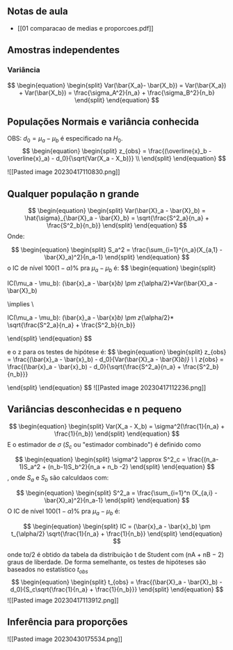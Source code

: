 ## Notas de aula
- [[01 comparacao de medias e proporcoes.pdf]]

## Amostras independentes

### Variância
$$
\begin{equation}
\begin{split}
Var(\bar{X_a}- \bar{X_b}) = Var(\bar{X_a}) + Var(\bar{X_b}) = \frac{\sigma_A^2}{n_a} + \frac{\sigma_B^2}{n_b}
\end{split}
\end{equation}
$$
## Populações Normais e variância conhecida
OBS: $d_0 = \mu_a - \mu_b$ é especificado na $H_0$.
$$
\begin{equation}
\begin{split}
z_{obs} = \frac{(\overline{x}_b - \overline{x}_a) - d_0}{\sqrt{Var(X_a - X_b)}} \\
\end{split}
\end{equation}
$$


![[Pasted image 20230417110830.png]]


## Qualquer população n grande
$$
\begin{equation}
\begin{split}
Var(\bar{X}_a - \bar{X}_b) = \hat{\sigma}_{\bar{X}_a - \bar{X}_b} = \sqrt{\frac{S^2_a}{n_a} + \frac{S^2_b}{n_b}}
\end{split}
\end{equation}
$$
Onde:

$$
\begin{equation}
\begin{split}
S_a^2 = \frac{\sum_{i=1}^{n_a}(X_{a,1} - \bar{X}_a)^2}{n_a-1}
\end{split}
\end{equation}
$$
o IC de nível $100(1-\alpha)\%$ pra $\mu_a - \mu_b$ é:
$$
\begin{equation}
\begin{split}

IC(\mu_a - \mu_b): (\bar{x}_a - \bar{x}_b) \pm z_{\alpha/2}*Var(\bar{X}_a - \bar{X}_b)

\implies \\

IC(\mu_a - \mu_b): (\bar{x}_a - \bar{x}_b) \pm z_{\alpha/2}*
\sqrt{\frac{S^2_a}{n_a} + \frac{S^2_b}{n_b}}

\end{split}
\end{equation}
$$

e o z para os testes de hipótese é:
$$
\begin{equation}
\begin{split}
z_{obs} = \frac{(\bar{x}_a - \bar{x}_b) - d_0}{Var(\bar{X}_a - \bar{X}_b)}
\\ \\
z_{obs} = \frac{(\bar{x}_a - \bar{x}_b) - d_0}{\sqrt{\frac{S^2_a}{n_a} + \frac{S^2_b}{n_b}}}


\end{split}
\end{equation}
$$
![[Pasted image 20230417112236.png]]

## Variâncias desconhecidas e n pequeno
$$
\begin{equation}
\begin{split}
Var(X_a - X_b) = \sigma^2(\frac{1}{n_a} + \frac{1}{n_b})
\end{split}
\end{equation}
$$
E o estimador de $\sigma$ ($S_c$ ou "estimador combinado") é definido como

$$
\begin{equation}
\begin{split}
\sigma^2 \approx S^2_c = \frac{(n_a-1)S_a^2 + (n_b-1)S_b^2}{n_a + n_b -2}
\end{split}
\end{equation}
$$
, onde $S_a$ e $S_b$ são calculdaos com:

$$
\begin{equation}
\begin{split}
S^2_a = \frac{\sum_{i=1}^n (X_{a,i} - \bar{X}_a)^2}{n_a-1}
\end{split}
\end{equation}
$$
O IC de nível $100(1-\alpha)\%$ pra $\mu_a - \mu_b$ é:

$$
\begin{equation}
\begin{split}
IC = (\bar{x}_a - \bar{x}_b) \pm t_{\alpha/2} \sqrt{\frac{1}{n_a} + \frac{1}{n_b}}
\end{split}
\end{equation}
$$

onde tα/2 é obtido da tabela da distribuição t de Student com (nA + nB − 2) graus de liberdade. De forma semelhante, os testes de hipóteses são baseados no estatístico $t_{obs}$
$$
\begin{equation}
\begin{split}
t_{obs} = \frac{(\bar{X}_a - \bar{X}_b) - d_0}{S_c\sqrt{\frac{1}{n_a} + \frac{1}{n_b}}}
\end{split}
\end{equation}
$$
![[Pasted image 20230417113912.png]]

## Inferência para proporções
![[Pasted image 20230430175534.png]]
